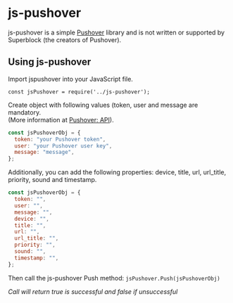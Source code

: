 # js-pushover  
js-pushover is a simple [Pushover](https://pushover.net) library and is not written or supported by Superblock (the creators of Pushover).

## Using js-pushover
Import jspushover into your JavaScript file. 

`const jsPushover = require('../js-pushover');`

Create object with following values (token, user and message are mandatory.  
(More information at [Pushover: API](https://pushover.net/api)).

```javascript
const jsPushoverObj = {
  token: "your Pushover token",
  user: "your Pushover user key",
  message: "message",
};
```

Additionally, you can add the following properties: device, title, url, url_title, priority, sound and timestamp.

```javascript
const jsPushoverObj = {
  token: "",
  user: "",
  message: "",
  device: "",
  title: "",
  url: "",
  url_title: "",
  priority: "",
  sound: "",
  timestamp: "",
};

```


Then call the js-pushover Push method:
`jsPushover.Push(jsPushoverObj)`

*Call will return true is successful and false if unsuccessful*